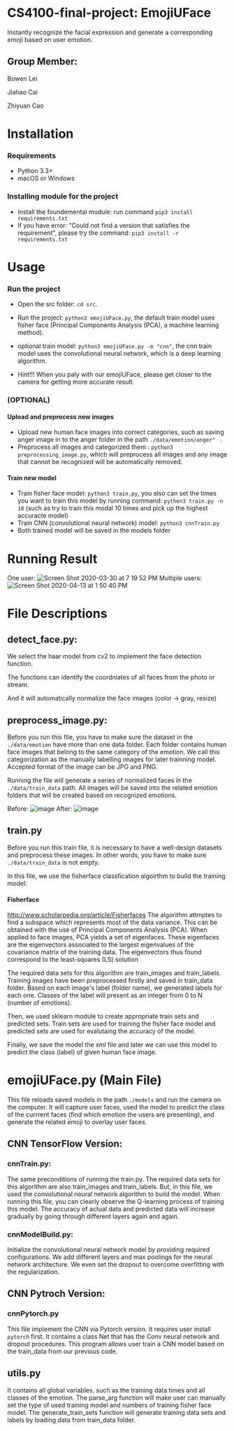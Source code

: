 # CS4100-final-project: EmojiUFace
Instantly recognize the facial expression and generate a corresponding emoji based on user emotion.

## Group Member:
Bowen Lei

Jiahao Cai

Zhiyuan Cao 

# Installation # 

### Requirements

  * Python 3.3+ 
  * macOS or Windows

### Installing module for the project

  * Install the foundemental module: run command ```pip3 install requirements.txt ```
  * If you have error: "Could not find a version that satisfies the requirement", please try the command: ```pip3 install -r requirements.txt```

# Usage #

### Run the project

  * Open the src folder: ```cd src```.
  * Run the project: ```python3 emojiUFace.py```,
    the default train model uses fisher face (Principal Components Analysis (PCA), a machine learning method).
  * optional train model: ```python3 emojiUFace.py -m "cnn"```, the cnn train model uses the convolutional neural network, which is a deep learning algorithm.
  
  * Hint!!! When you paly with our emojiUFace, please get closer to the camera for getting more accurate result.
### (OPTIONAL)

#### Upload and preprocess new images

  * Upload new human face images into correct categories, such as saving anger image in to the anger folder in the path ```./data/emotion/anger" ``` .
  * Preprocess all images and categorized them : ```python3 preprocessing_image.py```, which will preprocess all images and any image that cannot be recognized will be automatically removed.
  
#### Train new model

  * Train fisher face model: ```python3 train.py```, you also can set the times
  you want to train this model by running command: ```python3 train.py -n 10``` 
  (such as try to train this modal 10 times and pick up the highest accuracte model)
  * Train CNN (convolutional neural network) model: ```python3 cnnTrain.py```
  * Both trained model will be saved in the models folder

# Running Result #
One user:
![Screen Shot 2020-03-30 at 7 19 52 PM](https://media.github.ccs.neu.edu/user/2517/files/7ffd9f00-72bb-11ea-8c06-44da162cdfb4)
Multiple users: 
![Screen Shot 2020-04-13 at 1 50 40 PM](https://media.github.ccs.neu.edu/user/2517/files/0d49f480-7d8e-11ea-9dae-bfabf1a6c796)

# File Descriptions #
## detect_face.py:
We select the haar model from cv2 to implement the face detection function. 

The functions can identify the coordniates of all faces from the photo or stream. 

And it will automatically normalize the face images (color -> gray, resize)

## preprocess_image.py:

Before you run this file, you have to make sure the dataset in the 
```./data/emotion``` have more than one data folder. Each folder contains human face images that belong to the same category of the emotion. We call this categorization as the manually labelling images for later trainning model. Accepted format of the image can be JPG and PNG. 

Running the file will generate a series of normalized faces in the 
```./data/train_data``` path. All images will be saved into the related emotion folders that will be created based on recognized emotions. 

Before:
![image](https://media.github.ccs.neu.edu/user/2517/files/687be700-7d8e-11ea-8920-66a05695d0e4)
After:
![image](https://media.github.ccs.neu.edu/user/2517/files/8ea18700-7d8e-11ea-8e8d-e4fe34313161)


## train.py

Before you run this train file, it is necessary to have a well-design datasets and preprocess these images. In  other words, you have to make sure ```./data/train_data``` is not empty.

In this file, we use the fisherface classfication algoirthm to build the training model:
#### Fisherface 
http://www.scholarpedia.org/article/Fisherfaces
The algorithm attmptes to find a subspace which represents most of the data variance. This can be obtained with the use of Principal Components Analysis (PCA). When applied to face images, PCA yields a set of eigenfaces. These eigenfaces are the eigenvectors associated to the largest eigenvalues of the covariance matrix of the training data. The eigenvectors thus found correspond to the least-squares (LS) solution

The required data sets for this algorithm are train_images and train_labels. Training images have been preprocessed firstly and saved in train_data folder. Based on each image's label (folder name), we generated labels for each one. Classes of the label will present as an integer from 0 to N (number of emotions).

Then, we used sklearn module to create appropriate train sets and predicted sets. Train sets are used for training the fisher face model and predicted sets are used for evalutaing the accuracy of the model. 

Finally, we save the model the xml file and later we can use this model to predict the class (label) of given human face image.

# emojiUFace.py (Main File)

This file reloads saved models in the path ```./models``` and run the camera on the computer. It will capture user faces, used the model to predict the class of the currrent faces (find which emotion the users are presenting), and generate the related emoji to overlay user faces. 

## CNN TensorFlow Version:

### cnnTrain.py:  

The same preconditions of running the train.py. The required data sets for this algorithm are also train_images and train_labels. But, in this file, we used the convolutional neural network algorithm to build the model. When running this file, you can clearly observe the Q-learning process of training this model. The accuracy of actual data and predicted data will increase gradually by going through different layers again and again. 

### cnnModelBuild.py:

Initialize the convolutional neural network model by providing required configurations. We add different layers and max poolings for the neural network architecture. We even set the dropout to overcome overfitting with the regularization.

## CNN Pytroch Version:
### cnnPytorch.py

This file implement the CNN via Pytorch version. It requires user install ```pytorch``` first. It contains a class Net that has the Conv neural network and dropout procedures. This program allows user train a CNN model based on the train_data from our previous code.

## utils.py

It contains all global variables, such as the training data times and all classes of the emotion. The parse_arg function will make user can manually set the type of used training model and numbers of training fisher face model. The generate_train_sets function will generate training data sets and labels by loading data from train_data folder. 
